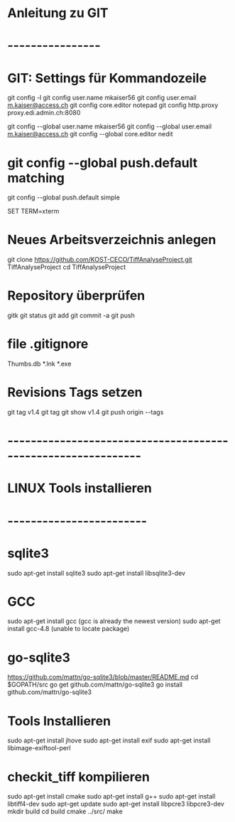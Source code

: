 ﻿# Anleitung zu GIT 
# ----------------
# GIT: Settings für Kommandozeile
git config -l
git config user.name mkaiser56
git config user.email m.kaiser@access.ch
git config core.editor notepad
git config http.proxy proxy.edi.admin.ch:8080

git config --global user.name mkaiser56
git config --global user.email m.kaiser@access.ch
git config --global core.editor nedit

# git config --global push.default matching
git config --global push.default simple

SET TERM=xterm

# Neues Arbeitsverzeichnis anlegen
git clone https://github.com/KOST-CECO/TiffAnalyseProject.git TiffAnalyseProject
cd TiffAnalyseProject

# Repository überprüfen
gitk
git status
git add
git commit -a
git push

# file .gitignore
Thumbs.db
*.lnk
*.exe

# Revisions Tags setzen
git tag v1.4
git tag
git show v1.4
git push origin --tags

# -------------------------------------------------------------
# LINUX Tools installieren
# ------------------------
# sqlite3 
sudo apt-get install sqlite3
sudo apt-get install libsqlite3-dev

# GCC 
sudo apt-get install gcc (gcc is already the newest version)
sudo apt-get install gcc-4.8 (unable to locate package)

# go-sqlite3 
https://github.com/mattn/go-sqlite3/blob/master/README.md 
cd $GOPATH/src
go get github.com/mattn/go-sqlite3
go install github.com/mattn/go-sqlite3

# Tools Installieren
sudo apt-get install jhove
sudo apt-get install exif
sudo apt-get install libimage-exiftool-perl

# checkit_tiff kompilieren
sudo apt-get install cmake
sudo apt-get install g++
sudo apt-get install libtiff4-dev
sudo apt-get update
sudo apt-get install libpcre3 libpcre3-dev
mkdir build
cd build
cmake ../src/
make



